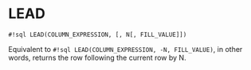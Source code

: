 # LEAD

`#!sql LEAD(COLUMN_EXPRESSION, [, N[, FILL_VALUE]])`

Equivalent to `#!sql LEAD(COLUMN_EXPRESSION, -N, FILL_VALUE)`,
in other words, returns the row following the current row by N.
